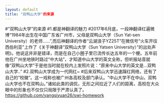 ```yaml
---
layout: default
title: "双鸭山大学"的来源
---
```


#“双鸭山大学”的来源
#1.都是神翻译的魅力
#2017年6月底，一段神翻译红遍微博“1984年出生在中国广东省广州市，父母是双鸭山大学（Sun Yat-sen University）的老师......”,而后神翻译的作者“云湖浪子YZ25T”在微信号“火车开往西伯利亚”上作了《关于神翻译“双鸭山大学（Sun Yatsen University）”的出处声明》。他说这并非是错译，而是在自己小圈子里已流传长达五年的一个梗。五年前他在广州坐地铁时路过“中大站”，才知道中山大学的英文全称，但听报站音就像“双鸭山大学”于是他当时就在校内上发照片说：“原来中山大学的英文是...双鸭山大学..”
#2.双鸭山大学成为一代网红~
#后来双鸭山大学迅速蹿红网络，还有了自己的“校徽”。这一戏称也被广州各高校及部门承认。“中山大学不在中山，双鸭山大学也不在双鸭山。”诸如此类的调侃，无形之间拉近了人们的距离，高校在大众眼中的形象也不仅仅只局限于严肃认真了。
https://github.com/yangsiyuan26/swi-homework
